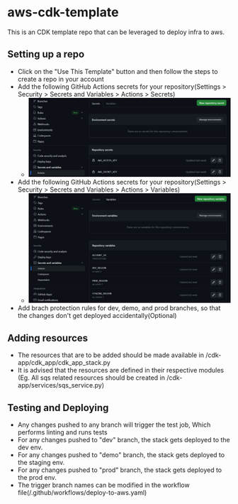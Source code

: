 # aws-cdk-template
This is an CDK template repo that can be leveraged to deploy infra to aws.

## Setting up a repo
- Click on the "Use This Template" button and then follow the steps to create a repo in your account
- Add the following GitHub Actions secrets for your repository(Settings > Security > Secrets and Variables > Actions > Secrets)
  - ![Secrets](.github/images/secrets.jpg)
- Add the following GitHub Actions secrets for your repository(Settings > Security > Secrets and Variables > Actions > Variables)
  - ![Secrets](.github/images/variables.jpg)
- Add brach protection rules for dev, demo, and prod branches, so that the changes don't get deployed accidentally(Optional)

## Adding resources
- The resources that are to be added should be made available in /cdk-app/cdk_app/cdk_app_stack.py
- It is advised that the resources are defined in their respective modules (Eg. All sqs related resources should be created in /cdk-app/services/sqs_service.py)

## Testing and Deploying
- Any changes pushed to any branch will trigger the test job, Which performs linting and runs tests
- For any changes pushed to "dev" branch, the stack gets deployed to the dev env.
- For any changes pushed to "demo" branch, the stack gets deployed to the staging env.
- For any changes pushed to "prod" branch, the stack gets deployed to the prod env.
- The trigger branch names can be modified in the workflow file(/.github/workflows/deploy-to-aws.yaml)
 
  
